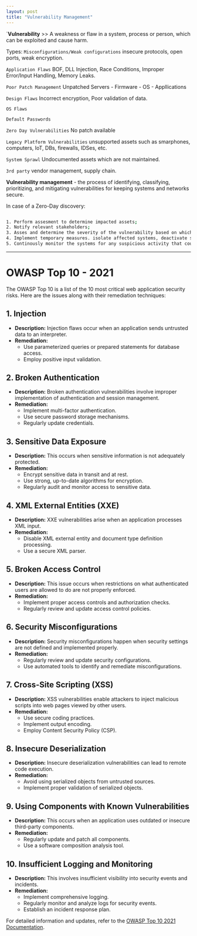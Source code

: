 ```yaml
---
layout: post
title: "Vulnerability Management"
---
```


`**Vulnerability** >> A weakness or flaw in a system, process or person, which can be exploited and cause harm.

Types: 
`Misconfigurations/Weak configurations`   insecure protocols, open ports, weak encryption.

`Application Flaws` BOF, DLL Injection, Race Conditions, Improper Error/Input Handling, Memory Leaks.

`Poor Patch Management` Unpatched Servers - Firmware - OS - Appllications

`Design Flaws` Incorrect encryption, Poor validation of data.

`OS Flaws` 

`Default Passwords`

`Zero Day Vulnerabilities` No patch available

`Legacy Platform Vulnerabilities` unsupported assets such as smarphones, computers, IoT, DBs, firewalls, IDSes, etc.

`System Sprawl` Undocumented assets which are not maintained.

`3rd party` vendor management, supply chain.


**Vulnerability management** - the process of identifying, classifying, prioritizing, and mitigating vulnerabilities for keeping systems and networks secure.

In case of a Zero-Day discovery:

```bash 

1. Perform assesment to determine impacted assets;
2. Notify relevant stakeholders;
3. Asses and determine the severity of the vulnerability based on which you set a risk score or damage impact. 
4. Implement temporary measures. isolate affected systems, deactivate services/features, or implement temporary compesanting controls. 
5. Continously monitor the systems for any suspicious activity that could indicate an attack or exploitation of the vulnerability.
```



--------------------------------


# OWASP Top 10 - 2021

The OWASP Top 10 is a list of the 10 most critical web application security risks. Here are the issues along with their remediation techniques:

## 1. **Injection**
   - **Description:** Injection flaws occur when an application sends untrusted data to an interpreter.
   - **Remediation:**
     - Use parameterized queries or prepared statements for database access.
     - Employ positive input validation.

## 2. **Broken Authentication**
   - **Description:** Broken authentication vulnerabilities involve improper implementation of authentication and session management.
   - **Remediation:**
     - Implement multi-factor authentication.
     - Use secure password storage mechanisms.
     - Regularly update credentials.

## 3. **Sensitive Data Exposure**
   - **Description:** This occurs when sensitive information is not adequately protected.
   - **Remediation:**
     - Encrypt sensitive data in transit and at rest.
     - Use strong, up-to-date algorithms for encryption.
     - Regularly audit and monitor access to sensitive data.

## 4. **XML External Entities (XXE)**
   - **Description:** XXE vulnerabilities arise when an application processes XML input.
   - **Remediation:**
     - Disable XML external entity and document type definition processing.
     - Use a secure XML parser.

## 5. **Broken Access Control**
   - **Description:** This issue occurs when restrictions on what authenticated users are allowed to do are not properly enforced.
   - **Remediation:**
     - Implement proper access controls and authorization checks.
     - Regularly review and update access control policies.

## 6. **Security Misconfigurations**
   - **Description:** Security misconfigurations happen when security settings are not defined and implemented properly.
   - **Remediation:**
     - Regularly review and update security configurations.
     - Use automated tools to identify and remediate misconfigurations.

## 7. **Cross-Site Scripting (XSS)**
   - **Description:** XSS vulnerabilities enable attackers to inject malicious scripts into web pages viewed by other users.
   - **Remediation:**
     - Use secure coding practices.
     - Implement output encoding.
     - Employ Content Security Policy (CSP).

## 8. **Insecure Deserialization**
   - **Description:** Insecure deserialization vulnerabilities can lead to remote code execution.
   - **Remediation:**
     - Avoid using serialized objects from untrusted sources.
     - Implement proper validation of serialized objects.

## 9. **Using Components with Known Vulnerabilities**
   - **Description:** This occurs when an application uses outdated or insecure third-party components.
   - **Remediation:**
     - Regularly update and patch all components.
     - Use a software composition analysis tool.

## 10. **Insufficient Logging and Monitoring**
   - **Description:** This involves insufficient visibility into security events and incidents.
   - **Remediation:**
     - Implement comprehensive logging.
     - Regularly monitor and analyze logs for security events.
     - Establish an incident response plan.

For detailed information and updates, refer to the [OWASP Top 10 2021 Documentation](https://owasp.org/www-project-top-ten/OWASP_Top_Ten_2021/).
